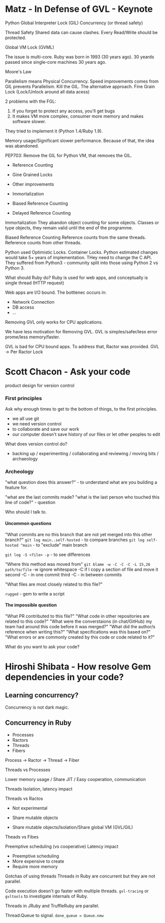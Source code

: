 # Matz - In Defense of GVL - Keynote

Python Global Interpreter Lock (GIL)
Concurrency (or thread safety)

Thread Safety
Shared data can cause clashes.
Every Read/Write should be protected.

Global VM Lock (GVML)

The issue is multi-core. Ruby was born in 1993 (30 years ago).
30 yeards passed since single-core machines 30 years ago.

Moore's Law

Parallelism means Physical Concurrency.
Speed improvements comes from
GIL prevents Parallelism.
Kill the GIL.
The alternative approach.
Fine Grain Lock (Lock/Unlock around all data acess)

2 problems with the FGL:
1. If you forget to protect any access, you'll get bugs
2. It makes VM more complex, consumer more memory and makes software slower.

They tried to implement it (Python 1.4/Ruby 1.9).

Memory usage/Significant slower performance.
Because of that, the idea was abandoned.

PEP703: Remove the GIL for Python VM, that removes the GIL.

- Reference Counting
- Gine Grained Locks
- Other improvements

- Immortalization
- Biased Reference Counting
- Delayed Reference Counting

Immortalization
They abandon object counting for some objects. Classes or type objects, they remain valid until the end of the programme.

Biased Reference Counting
Reference counts from the same threads.
Reference counts from other threads.

Python used Optimistic Locks.
Container Locks.
Python estimated changes would take 5+ years of implementation.
THey need to change the C API.
They suffered from Python3 - community split into those using Python 2 vs Python 3.

What should Ruby do?
Ruby is used for web apps, and conceptually is single thread (HTTP request)

Web apps are I/O bound. The bottlenec occurs in:
- Network Connection
- DB access
- ...

Removing GVL only works for CPU applications.

We have less motivation for Removing GVL.
GVL is simples/safer/less error prome/less memory/faster.

GVL is bad for CPU bound apps. To address that, Ractor was provided.
GVL -> Per Ractor Lock





# Scott Chacon  - Ask your code
product design for version control

### First principles
Ask why enough times to get to the bottom of things, to the first principles.

- we all use git
- we need version control
- to collaborate and save our work
- our computer doesn't save history of our files or let other peoples to edit

What does version control do?
- backing up / experimenting / collaborating and reviewing / moving bits / archaeology

### Archeology
"what question does this answer?" - to understand what are you building a feature for.

"what are the last commits made?
"what is the last person who touched this line of code?" - question

Who should I talk to.

#### Uncommon questions
"What commits are no this branch that are not yet merged into this other branch?"
`git log main..self-hosted` - to compare branches
`git log self-hosted ^main` - to "exclude" main branch

`git log -S <file> -p` - to see differences

"Where this method was moved from"
`git blame -w -C -C -C -L 15,26 path/to/file`
-w ignore whitespace
-C if I copy a section of file and move it
second -C - in one commit
third -C - in between commits

"What files are most closely related to this file?"

`rugged` - gem to write a script

#### The impossible question
"What PR contributed to this file?"
"What code in other repositories are related to this code?"
"What were the converstaions (in chat/GitHub) my team had around this code before it was merged?"
"What did the author/s reference when writing this?"
"What specifications was this based on?"
"What errors or are commonly created by this code or code related to it?"

What do you want to ask your code?

# Hiroshi Shibata - How resolve Gem dependencies in your code?

## Learning concurrency?
Concurrency is not dark magic.

## Concurrency in Ruby
- Processes
- Ractors
- Threads
- Fibers

Process -> Ractor -> Thread -> Fiber

Threads vs Processes

Lower memory usage / Share JIT / Easy cooperation, communication

Threads Isolation, latency impact

Threads vs Ractos
- Not experimental
- Share mutable objects


- Share mutable objects/Isolation/Share global VM (GVL/GIL)

Theads vs Fibes

Preemptive scheduling (vs cooperative)
Latency impact
- Preemptive scheduling
- More expensive to create
- Require more memory

Gotchas of using threads
Threads in Ruby are concurrent but they are not parallel.

Code execution doesn't go faster with multiple threads.
`gvl-tracing` or `gvltools` to investigate internals of Ruby.

Threads in JRuby and TruffleRuby are parallel.

Thread:Queue to signal.
`done_queue = Queue.new`



